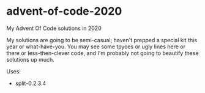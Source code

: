 # advent-of-code-2020
My Advent Of Code solutions in 2020

My solutions are going to be semi-casual; haven't prepped a special kit this year or what-have-you.
You may see some tpyoes or ugly lines here or there or less-then-clever code,
and I'm probably not going to beautify these solutions up much.

Uses: 
* split-0.2.3.4
